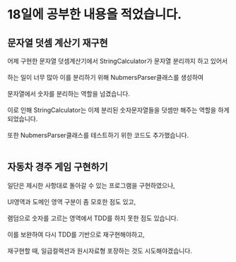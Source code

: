 # 18일에 공부한 내용을 적었습니다.
## 문자열 덧셈 계산기 재구현
어제 구현한 문자열 덧셈계산기에서 StringCalculator가 문자열 분리까지 하고 있어서<br><br>
하는 일이 너무 많아 이를 분리하기 위해 NubmersParser클래스를 생성하여<br><br>
문자열에서 숫자를 분리하는 역할을 넘겼습니다.<br><br>
이로 인해 StringCalculator는 이제 분리된 숫자문자열들을 덧셈만 해주는 역할을 하게 되었습니다.<br><br>
또한 NubmersParser클래스를 테스트하기 위한 코드도 추가했습니다.<br><br>

## 자동차 경주 게임 구현하기
일단은 제시한 사항대로 돌아갈 수 있는 프로그램을 구현하였으나,<br><br>
UI영역과 도메인 영역 구분이 좀 모호한 점도 있고,<br><br>
램덤으로 숫자를 고르는 영역에서 TDD를 하지 못한 점도 있습니다.<br><br>
이를 보완하여 다시 TDD를 기반으로 재구현해야하고,<br><br>
재구현할 때, 일급컬렉션과 원시자료형 포장하는 것도 시도해야겠습니다.
